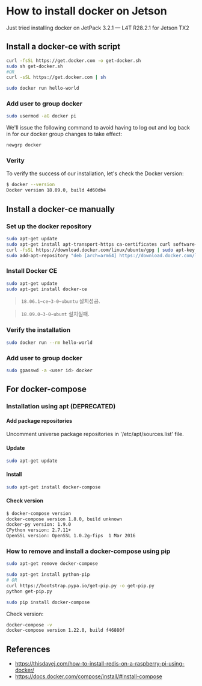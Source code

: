 # How to install docker on Jetson

Just tried installing docker on JetPack 3.2.1 — L4T R28.2.1 for Jetson TX2

## Install a docker-ce with script

```sh
curl -fsSL https://get.docker.com -o get-docker.sh
sudo sh get-docker.sh
#OR
curl -sSL https://get.docker.com | sh

sudo docker run hello-world
```

### Add user to group docker

```sh
sudo usermod -aG docker pi
```

We'll issue the following command to avoid having to log out and log back in for our docker group changes to take effect:

```sh
newgrp docker
```

### Verity 

To verify the success of our installation, let's check the Docker version:

```sh
$ docker --version
Docker version 18.09.0, build 4d60db4
```

## Install a docker-ce manually

### Set up the docker repository

```sh
sudo apt-get update
sudo apt-get install apt-transport-https ca-certificates curl software-properties-common
curl -fsSL https://download.docker.com/linux/ubuntu/gpg | sudo apt-key add -
sudo add-apt-repository "deb [arch=arm64] https://download.docker.com/linux/ubuntu $(lsb_release -cs) stable"
```

### Install Docker CE

```sh
sudo apt-get update
sudo apt-get install docker-ce
```

> `18.06.1~ce~3-0~ubuntu` 설치성공.

> `18.09.0~3-0~ubunt` 설치실패.

### Verify the installation

```sh
sudo docker run --rm hello-world
```

### Add user to group docker

```sh
sudo gpasswd -a <user id> docker
```

## For docker-compose

### Installation using apt (**DEPRECATED**)

#### Add package repositories

Uncomment universe package repositories in '/etc/apt/sources.list' file.

#### Update

```sh
sudo apt-get update
```

#### Install

```sh
sudo apt-get install docker-compose
```

#### Check version

```sh
$ docker-compose version
docker-compose version 1.8.0, build unknown
docker-py version: 1.9.0
CPython version: 2.7.11+
OpenSSL version: OpenSSL 1.0.2g-fips  1 Mar 2016
```

### How to remove and install a docker-compose using pip

```sh
sudo apt-get remove docker-compose

sudo apt-get install python-pip
# OR
curl https://bootstrap.pypa.io/get-pip.py -o get-pip.py
python get-pip.py

sudo pip install docker-compose
```

Check version:

```sh
docker-compose -v
docker-compose version 1.22.0, build f46880f
```

## References

- https://thisdavej.com/how-to-install-redis-on-a-raspberry-pi-using-docker/
- https://docs.docker.com/compose/install/#install-compose
